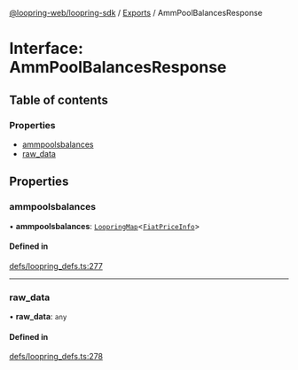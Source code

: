 [@loopring-web/loopring-sdk](../README.md) / [Exports](../modules.md) / AmmPoolBalancesResponse

# Interface: AmmPoolBalancesResponse

## Table of contents

### Properties

- [ammpoolsbalances](AmmPoolBalancesResponse.md#ammpoolsbalances)
- [raw\_data](AmmPoolBalancesResponse.md#raw_data)

## Properties

### ammpoolsbalances

• **ammpoolsbalances**: [`LoopringMap`](LoopringMap.md)<[`FiatPriceInfo`](FiatPriceInfo.md)\>

#### Defined in

[defs/loopring_defs.ts:277](https://github.com/Loopring/loopring_sdk/blob/b7df545/src/defs/loopring_defs.ts#L277)

___

### raw\_data

• **raw\_data**: `any`

#### Defined in

[defs/loopring_defs.ts:278](https://github.com/Loopring/loopring_sdk/blob/b7df545/src/defs/loopring_defs.ts#L278)
